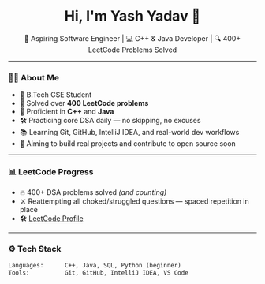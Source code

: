 <h1 align="center">Hi, I'm Yash Yadav 👋</h1>

<p align="center">
  🚀 Aspiring Software Engineer | 💻 C++ & Java Developer | 🔍 400+ LeetCode Problems Solved
</p>

---

### 👨‍💻 About Me

- 🧠 B.Tech CSE Student  
- 💪 Solved over **400 LeetCode problems**  
- 🔧 Proficient in **C++** and **Java** 
- 🛠 Practicing core DSA daily — no skipping, no excuses  
- 📚 Learning Git, GitHub, IntelliJ IDEA, and real-world dev workflows  
- 🚀 Aiming to build real projects and contribute to open source soon

---

### 📊 LeetCode Progress

- 🔥 400+ DSA problems solved *(and counting)*    
- ⚔️ Reattempting all choked/struggled questions — spaced repetition in place  
- 🛠 [LeetCode Profile](https://leetcode.com/u/ydvyash4122/) <!-- Replace with actual username -->

---

### ⚙️ Tech Stack

```txt
Languages:      C++, Java, SQL, Python (beginner)
Tools:          Git, GitHub, IntelliJ IDEA, VS Code
